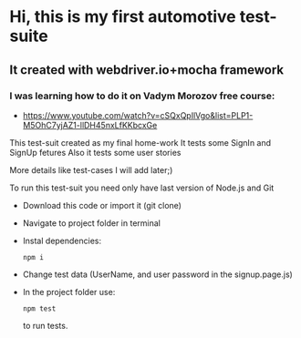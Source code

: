 ﻿# Hi, this is my first automotive test-suite
## It created with webdriver.io+mocha framework 
### __I was learning how to do it on Vadym Morozov free course:__ 
 * https://www.youtube.com/watch?v=cSQxQpIlVgo&list=PLP1-M5OhC7yjAZ1-llDH45nxLfKKbcxGe

This test-suit created as my final home-work 
It tests some SignIn and SignUp fetures 
Also it tests some user stories 

More details like test-cases I will add later;)

To run this test-suit you need only have last version of Node.js and Git
 * Download this code or import it (git clone)
 * Navigate to project folder in terminal 
 * Instal dependencies:

    ```
    npm i
    ``` 
 * Change test data (UserName, and user password in the signup.page.js)
 * In the project folder use: 
 
    ```
   npm test
    ```

    to run tests. 
  
